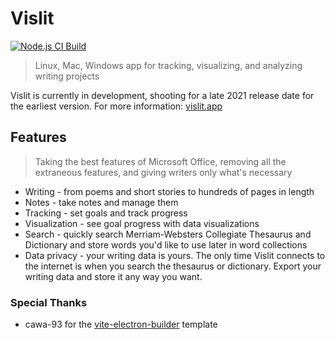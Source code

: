 # Vislit

[![Node.js CI Build](https://github.com/ste163/vislit/actions/workflows/tests.yml/badge.svg)](https://github.com/ste163/vislit/actions/workflows/tests.yml)

> Linux, Mac, Windows app for tracking, visualizing, and analyzing writing projects

Vislit is currently in development, shooting for a late 2021 release date for the earliest version. For more information:
[vislit.app](https://vislit.app/#/)

## Features

> Taking the best features of Microsoft Office, removing all the extraneous features, and giving writers only what's necessary

- Writing - from poems and short stories to hundreds of pages in length
- Notes - take notes and manage them
- Tracking - set goals and track progress
- Visualization - see goal progress with data visualizations
- Search - quickly search Merriam-Websters Collegiate Thesaurus and Dictionary and store words you'd like to use later in word collections
- Data privacy - your writing data is yours. The only time Vislit connects to the internet is when you search the thesaurus or dictionary. Export your writing data and store it any way you want.

### Special Thanks
- cawa-93 for the [vite-electron-builder](https://github.com/cawa-93/vite-electron-builder) template
